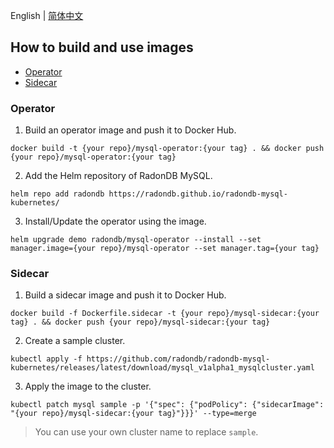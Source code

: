 English | [简体中文](../zh-cn/build_and_use_images.md)

## How to build and use images
   * [Operator](#operator)
   * [Sidecar](#sidecar)

### Operator

1. Build an operator image and push it to Docker Hub.

```
docker build -t {your repo}/mysql-operator:{your tag} . && docker push {your repo}/mysql-operator:{your tag}
```

2. Add the Helm repository of RadonDB MySQL.

```
helm repo add radondb https://radondb.github.io/radondb-mysql-kubernetes/
```

3. Install/Update the operator using the image.

```
helm upgrade demo radondb/mysql-operator --install --set manager.image={your repo}/mysql-operator --set manager.tag={your tag}
```

### Sidecar

1. Build a sidecar image and push it to Docker Hub.

```
docker build -f Dockerfile.sidecar -t {your repo}/mysql-sidecar:{your tag} . && docker push {your repo}/mysql-sidecar:{your tag}
```

2. Create a sample cluster.

```
kubectl apply -f https://github.com/radondb/radondb-mysql-kubernetes/releases/latest/download/mysql_v1alpha1_mysqlcluster.yaml
```

3. Apply the image to the cluster.

```
kubectl patch mysql sample -p '{"spec": {"podPolicy": {"sidecarImage": "{your repo}/mysql-sidecar:{your tag}"}}}' --type=merge
```

> You can use your own cluster name to replace `sample`.